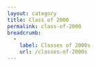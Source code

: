 ```yaml
---
layout: category
title: Class of 2000
permalink: class-of-2000
breadcrumb:
  -
    label: Classes of 2000s
    url: /classes-of-2000s
---
```

